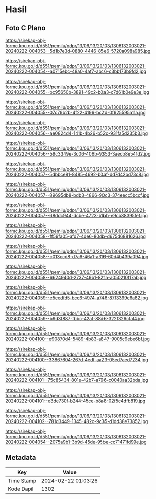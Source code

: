 # Hasil

## Foto C Plano

https://sirekap-obj-formc.kpu.go.id/d551/pemilu/pdpr/13/06/13/20/03/1306132003021-20240222-004053--5d1b7e3d-0880-4446-85e6-5720a098a985.jpg

https://sirekap-obj-formc.kpu.go.id/d551/pemilu/pdpr/13/06/13/20/03/1306132003021-20240222-004054--a0715ebc-48a0-4af7-abc6-c3bb173b9fd2.jpg

https://sirekap-obj-formc.kpu.go.id/d551/pemilu/pdpr/13/06/13/20/03/1306132003021-20240222-004055--bc95650b-3891-49c2-b0a3-c7d61b0e9e3e.jpg

https://sirekap-obj-formc.kpu.go.id/d551/pemilu/pdpr/13/06/13/20/03/1306132003021-20240222-004055--07c79b2b-4f22-4196-bc2d-0f925595a11a.jpg

https://sirekap-obj-formc.kpu.go.id/d551/pemilu/pdpr/13/06/13/20/03/1306132003021-20240222-004056--ae0824d4-141b-4b26-b52c-931fa5d235b3.jpg

https://sirekap-obj-formc.kpu.go.id/d551/pemilu/pdpr/13/06/13/20/03/1306132003021-20240222-004056--59c3349e-3c06-406b-9353-3aecb8e541d2.jpg

https://sirekap-obj-formc.kpu.go.id/d551/pemilu/pdpr/13/06/13/20/03/1306132003021-20240222-004057--5dbbce81-8485-4692-b0af-dd7d42bd73c8.jpg

https://sirekap-obj-formc.kpu.go.id/d551/pemilu/pdpr/13/06/13/20/03/1306132003021-20240222-004057--89695db8-bdb3-4866-90c3-374eecc5bccf.jpg

https://sirekap-obj-formc.kpu.go.id/d551/pemilu/pdpr/13/06/13/20/03/1306132003021-20240222-004057--68ddc944-dcbe-4723-b1bb-e9cb88395fef.jpg

https://sirekap-obj-formc.kpu.go.id/d551/pemilu/pdpr/13/06/13/20/03/1306132003021-20240222-004058--ff59fa05-afd7-4de6-80db-d675d6881626.jpg

https://sirekap-obj-formc.kpu.go.id/d551/pemilu/pdpr/13/06/13/20/03/1306132003021-20240222-004058--c013ccd8-d7a6-46a1-a316-60d4b439a094.jpg

https://sirekap-obj-formc.kpu.go.id/d551/pemilu/pdpr/13/06/13/20/03/1306132003021-20240222-004058--6624940d-2737-49b1-821a-a050210f17ab.jpg

https://sirekap-obj-formc.kpu.go.id/d551/pemilu/pdpr/13/06/13/20/03/1306132003021-20240222-004059--e5eedfd5-bcc6-4974-a746-87f3399e6a82.jpg

https://sirekap-obj-formc.kpu.go.id/d551/pemilu/pdpr/13/06/13/20/03/1306132003021-20240222-004059--b9d3f887-fbbc-42af-88d6-322f326cfaf4.jpg

https://sirekap-obj-formc.kpu.go.id/d551/pemilu/pdpr/13/06/13/20/03/1306132003021-20240222-004100--e90870d4-5489-4b83-a847-9005c9ebe6bf.jpg

https://sirekap-obj-formc.kpu.go.id/d551/pemilu/pdpr/13/06/13/20/03/1306132003021-20240222-004100--33867604-267d-4edf-aa23-05ed7aed7234.jpg

https://sirekap-obj-formc.kpu.go.id/d551/pemilu/pdpr/13/06/13/20/03/1306132003021-20240222-004101--75c85434-801e-42b7-a796-c0040aa32bda.jpg

https://sirekap-obj-formc.kpu.go.id/d551/pemilu/pdpr/13/06/13/20/03/1306132003021-20240222-004101--e3de730f-b244-45ce-b8a8-02f5c4dfb819.jpg

https://sirekap-obj-formc.kpu.go.id/d551/pemilu/pdpr/13/06/13/20/03/1306132003021-20240222-004102--781d3449-1345-482c-9c35-d1dd38e73852.jpg

https://sirekap-obj-formc.kpu.go.id/d551/pemilu/pdpr/13/06/13/20/03/1306132003021-20240222-004054--2075a9b1-3b9d-45de-95be-cc71471fd99e.jpg


## Metadata

| Key        | Value               |
| ---------- | ------------------- |
| Time Stamp | 2024-02-22 01:03:26 |
| Kode Dapil | 1302                |



